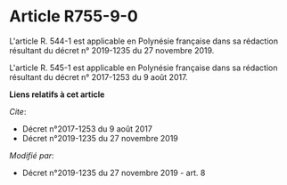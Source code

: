 # Article R755-9-0

L'article R. 544-1 est applicable en Polynésie française dans sa rédaction résultant du décret n° 2019-1235 du 27 novembre
2019.

L'article R. 545-1 est applicable en Polynésie française dans sa rédaction résultant du décret n° 2017-1253 du 9 août 2017.

**Liens relatifs à cet article**

_Cite_:

  - Décret n°2017-1253 du 9 août 2017
  - Décret n°2019-1235 du 27 novembre 2019

_Modifié par_:

  - Décret n°2019-1235 du 27 novembre 2019 - art. 8
